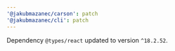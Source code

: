 ```yaml
---
'@jakubmazanec/carson': patch
'@jakubmazanec/cli': patch
---
```

Dependency `@types/react` updated to version `^18.2.52`.
